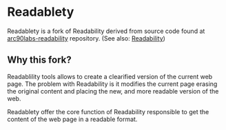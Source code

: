# Readablety

Readablety is a fork of Readability derived from source code found at 
[arc90labs-readability][arc90_svn] repository. (See also: [Readability][arc90_labs])

## Why this fork?

Readablility tools allows to create a clearified version of the current web page.
The problem with Readability is it modifies the current page erasing the original
content and placing the new, and more readable version of the web.

Readablety offer the core function of Readability responsible to get the content
of the web page in a readable format.

[arc90_svn]: https://code.google.com/p/arc90labs-readability/
[arc90_labs]: http://lab.arc90.com/2009/03/02/readability/
